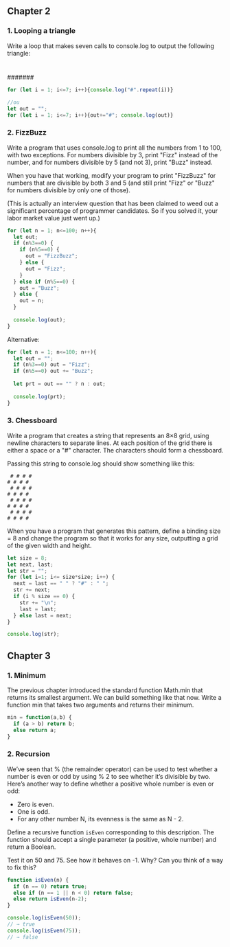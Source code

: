 ## Chapter 2

### 1. Looping a triangle

Write a loop that makes seven calls to console.log to output the following triangle:

#
##
###
####
#####
######
#######

```js
for (let i = 1; i<=7; i++){console.log("#".repeat(i))}

//ou
let out = "";
for (let i = 1; i<=7; i++){out+="#"; console.log(out)}
```

### 2. FizzBuzz

Write a program that uses console.log to print all the numbers from 1 to 100, with two exceptions. For numbers divisible by 3, print "Fizz" instead of the number, and for numbers divisible by 5 (and not 3), print "Buzz" instead.

When you have that working, modify your program to print "FizzBuzz" for numbers that are divisible by both 3 and 5 (and still print "Fizz" or "Buzz" for numbers divisible by only one of those).

(This is actually an interview question that has been claimed to weed out a significant percentage of programmer candidates. So if you solved it, your labor market value just went up.)

```js
for (let n = 1; n<=100; n++){
  let out;
  if (n%3==0) {
    if (n%5==0) {
      out = "FizzBuzz";
    } else {
      out = "Fizz";
    }
  } else if (n%5==0) {
    out = "Buzz";
  } else {
    out = n;
  }
  
  console.log(out);
}
```

Alternative:

```js
for (let n = 1; n<=100; n++){
  let out = "";
  if (n%3==0) out = "Fizz";
  if (n%5==0) out += "Buzz";
  
  let prt = out == "" ? n : out;
  
  console.log(prt);
}
```

### 3. Chessboard

Write a program that creates a string that represents an 8×8 grid, using newline characters to separate lines. At each position of the grid there is either a space or a "#" character. The characters should form a chessboard.

Passing this string to console.log should show something like this:

```
 # # # #
# # # # 
 # # # #
# # # # 
 # # # #
# # # # 
 # # # #
# # # #
```

When you have a program that generates this pattern, define a binding size = 8 and change the program so that it works for any size, outputting a grid of the given width and height.

```js
let size = 8;
let next, last;
let str = "";
for (let i=1; i<= size*size; i++) {
  next = last == " " ? "#" : " ";
  str += next;
  if (i % size == 0) { 
    str += "\n";
    last = last;
  } else last = next;
}

console.log(str);
```


## Chapter 3

### 1. Minimum

The previous chapter introduced the standard function Math.min that returns its smallest argument. We can build something like that now. Write a function min that takes two arguments and returns their minimum.

```js
min = function(a,b) {
  if (a > b) return b;
  else return a;
}
```

### 2. Recursion

We’ve seen that % (the remainder operator) can be used to test whether a number is even or odd by using % 2 to see whether it’s divisible by two. Here’s another way to define whether a positive whole number is even or odd:

* Zero is even.
* One is odd.
* For any other number N, its evenness is the same as N - 2.

Define a recursive function `isEven` corresponding to this description. The function should accept a single parameter (a positive, whole number) and return a Boolean.

Test it on 50 and 75. See how it behaves on -1. Why? Can you think of a way to fix this?

```js
function isEven(n) {
  if (n == 0) return true;
  else if (n == 1 || n < 0) return false;
  else return isEven(n-2);
}

console.log(isEven(50));
// → true
console.log(isEven(75));
// → false
```


